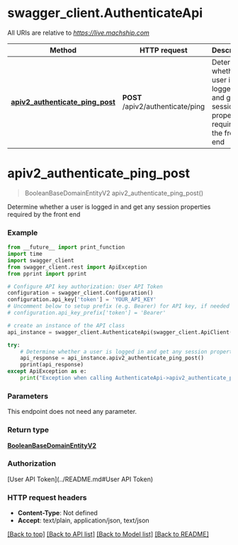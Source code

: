 # swagger_client.AuthenticateApi

All URIs are relative to *https://live.machship.com*

Method | HTTP request | Description
------------- | ------------- | -------------
[**apiv2_authenticate_ping_post**](AuthenticateApi.md#apiv2_authenticate_ping_post) | **POST** /apiv2/authenticate/ping | Determine whether a user is logged in and get any session properties required by the front end

# **apiv2_authenticate_ping_post**
> BooleanBaseDomainEntityV2 apiv2_authenticate_ping_post()

Determine whether a user is logged in and get any session properties required by the front end

### Example
```python
from __future__ import print_function
import time
import swagger_client
from swagger_client.rest import ApiException
from pprint import pprint

# Configure API key authorization: User API Token
configuration = swagger_client.Configuration()
configuration.api_key['token'] = 'YOUR_API_KEY'
# Uncomment below to setup prefix (e.g. Bearer) for API key, if needed
# configuration.api_key_prefix['token'] = 'Bearer'

# create an instance of the API class
api_instance = swagger_client.AuthenticateApi(swagger_client.ApiClient(configuration))

try:
    # Determine whether a user is logged in and get any session properties required by the front end
    api_response = api_instance.apiv2_authenticate_ping_post()
    pprint(api_response)
except ApiException as e:
    print("Exception when calling AuthenticateApi->apiv2_authenticate_ping_post: %s\n" % e)
```

### Parameters
This endpoint does not need any parameter.

### Return type

[**BooleanBaseDomainEntityV2**](BooleanBaseDomainEntityV2.md)

### Authorization

[User API Token](../README.md#User API Token)

### HTTP request headers

 - **Content-Type**: Not defined
 - **Accept**: text/plain, application/json, text/json

[[Back to top]](#) [[Back to API list]](../README.md#documentation-for-api-endpoints) [[Back to Model list]](../README.md#documentation-for-models) [[Back to README]](../README.md)

